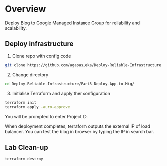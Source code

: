 <!-- Overview -->
# Overview
Deploy Blog to Google Managed Instance Group for reliability and scalability. 

<!-- Task1 -->
## Deploy infrastructure
1. Clone repo with config code
  ```sh
git clone https://github.com/agapasieka/Deploy-Reliable-Infrastructure.git
  ```

2. Change directory 
  ```sh
  cd Deploy-Reliable-Infrastructure/Part3-Deploy-App-to-Mig/
  ```

3. Initialise Terraform and apply ther configuration 
  ```sh
  terraform init
  terraform apply -auro-approve
  ``` 
You will be prompted to enter Project ID.

When deployment completes, terraform outputs the external IP of load balancer. You can test the blog in browser by typing the IP in search bar. 

<!-- Task3 -->
## Lab Clean-up
  ```sh
  terraform destroy
  ```